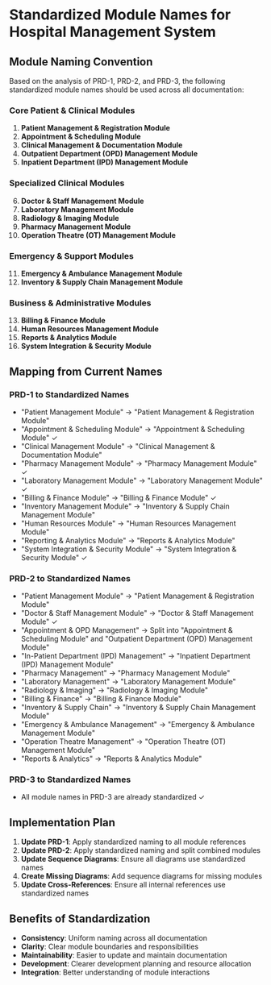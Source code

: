 # Standardized Module Names for Hospital Management System

## Module Naming Convention

Based on the analysis of PRD-1, PRD-2, and PRD-3, the following standardized module names should be used across all documentation:

### Core Patient & Clinical Modules
1. **Patient Management & Registration Module**
2. **Appointment & Scheduling Module**
3. **Clinical Management & Documentation Module**
4. **Outpatient Department (OPD) Management Module**
5. **Inpatient Department (IPD) Management Module**

### Specialized Clinical Modules
6. **Doctor & Staff Management Module**
7. **Laboratory Management Module**
8. **Radiology & Imaging Module**
9. **Pharmacy Management Module**
10. **Operation Theatre (OT) Management Module**

### Emergency & Support Modules
11. **Emergency & Ambulance Management Module**
12. **Inventory & Supply Chain Management Module**

### Business & Administrative Modules
13. **Billing & Finance Module**
14. **Human Resources Management Module**
15. **Reports & Analytics Module**
16. **System Integration & Security Module**

## Mapping from Current Names

### PRD-1 to Standardized Names
- "Patient Management Module" → "Patient Management & Registration Module"
- "Appointment & Scheduling Module" → "Appointment & Scheduling Module" ✓
- "Clinical Management Module" → "Clinical Management & Documentation Module"
- "Pharmacy Management Module" → "Pharmacy Management Module" ✓
- "Laboratory Management Module" → "Laboratory Management Module" ✓
- "Billing & Finance Module" → "Billing & Finance Module" ✓
- "Inventory Management Module" → "Inventory & Supply Chain Management Module"
- "Human Resources Module" → "Human Resources Management Module"
- "Reporting & Analytics Module" → "Reports & Analytics Module"
- "System Integration & Security Module" → "System Integration & Security Module" ✓

### PRD-2 to Standardized Names
- "Patient Management Module" → "Patient Management & Registration Module"
- "Doctor & Staff Management Module" → "Doctor & Staff Management Module" ✓
- "Appointment & OPD Management" → Split into "Appointment & Scheduling Module" and "Outpatient Department (OPD) Management Module"
- "In-Patient Department (IPD) Management" → "Inpatient Department (IPD) Management Module"
- "Pharmacy Management" → "Pharmacy Management Module"
- "Laboratory Management" → "Laboratory Management Module"
- "Radiology & Imaging" → "Radiology & Imaging Module"
- "Billing & Finance" → "Billing & Finance Module"
- "Inventory & Supply Chain" → "Inventory & Supply Chain Management Module"
- "Emergency & Ambulance Management" → "Emergency & Ambulance Management Module"
- "Operation Theatre Management" → "Operation Theatre (OT) Management Module"
- "Reports & Analytics" → "Reports & Analytics Module"

### PRD-3 to Standardized Names
- All module names in PRD-3 are already standardized ✓

## Implementation Plan

1. **Update PRD-1**: Apply standardized naming to all module references
2. **Update PRD-2**: Apply standardized naming and split combined modules
3. **Update Sequence Diagrams**: Ensure all diagrams use standardized names
4. **Create Missing Diagrams**: Add sequence diagrams for missing modules
5. **Update Cross-References**: Ensure all internal references use standardized names

## Benefits of Standardization

- **Consistency**: Uniform naming across all documentation
- **Clarity**: Clear module boundaries and responsibilities
- **Maintainability**: Easier to update and maintain documentation
- **Development**: Clearer development planning and resource allocation
- **Integration**: Better understanding of module interactions

